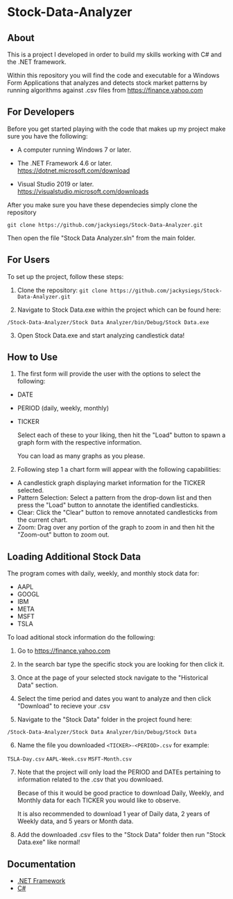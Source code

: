 # Stock-Data-Analyzer

## About
This is a project I developed in order to build my skills working with C# and the .NET framework. 

Within this repository you will find the code and executable for a Windows Form Applications that analyzes and detects stock market patterns by running algorithms against .csv files from https://finance.yahoo.com

## For Developers
Before you get started playing with the code that makes up my project make sure you have the following:

- A computer running Windows 7 or later.

- The .NET Framework 4.6 or later. https://dotnet.microsoft.com/download

- Visual Studio 2019 or later. https://visualstudio.microsoft.com/downloads

After you make sure you have these dependecies simply clone the repository 

`git clone https://github.com/jackysiegs/Stock-Data-Analyzer.git`

Then open the file "Stock Data Analyzer.sln" from the main folder.

## For Users

To set up the project, follow these steps:

1. Clone the repository: `git clone https://github.com/jackysiegs/Stock-Data-Analyzer.git`

2. Navigate to Stock Data.exe within the project which can be found here:

`/Stock-Data-Analyzer/Stock Data Analyzer/bin/Debug/Stock Data.exe`

3. Open Stock Data.exe and start analyzing candlestick data!



## How to Use

1. The first form will provide the user with the options to select the following:

- DATE
- PERIOD (daily, weekly, monthly)
- TICKER

  Select each of these to your liking, then hit the "Load" button to spawn a graph form with the respective information.

  You can load as many graphs as you please.

2. Following step 1 a chart form will appear with the following capabilities:

- A candlestick graph displaying market information for the TICKER selected.
- Pattern Selection: Select a pattern from the drop-down list and then press the "Load" button to annotate the identified candlesticks.
- Clear: Click the "Clear" button to remove annotated candlesticks from the current chart.
- Zoom: Drag over any portion of the graph to zoom in and then hit the "Zoom-out" button to zoom out.


## Loading Additional Stock Data

The program comes with daily, weekly, and monthly stock data for:

- AAPL
- GOOGL
- IBM
- META
- MSFT
- TSLA

To load aditional stock information do the following:

1. Go to https://finance.yahoo.com

2. In the search bar type the specific stock you are looking for then click it.

3. Once at the page of your selected stock navigate to the "Historical Data" section.

4. Select the time period and dates you want to analyze and then click "Download" to recieve your .csv

5. Navigate to the "Stock Data" folder in the project found here:

`/Stock-Data-Analyzer/Stock Data Analyzer/bin/Debug/Stock Data`

6. Name the file you downloaded `<TICKER>-<PERIOD>.csv` for example:
  
  `TSLA-Day.csv` `AAPL-Week.csv` `MSFT-Month.csv`
  
7. Note that the project will only load the PERIOD and DATEs pertaining to information related to the .csv that you downloaed.
  
   Becase of this it would be good practice to download Daily, Weekly, and Monthly data for each TICKER you would like to observe.
  
   It is also recommended to download 1 year of Daily data, 2 years of Weekly data, and 5 years or Month data.
  
8. Add the downloaded .csv files to the "Stock Data" folder then run "Stock Data.exe" like normal!




## Documentation

- [.NET Framework](https://docs.microsoft.com/en-us/dotnet/framework/)
- [C#](https://docs.microsoft.com/en-us/dotnet/csharp/)
